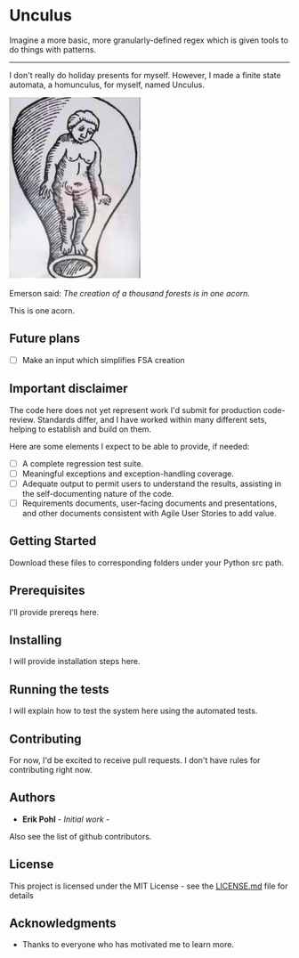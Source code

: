 # Unculus 

Imagine a more basic, more granularly-defined regex which is given tools to do things with patterns.

*******************************************

I don't really do holiday presents for myself.  However, I made a finite state automata, a homunculus, for myself, named Unculus.

![Unculus](https://github.com/ErikPohl-Lot49-Projects/Erik-Pohl-Repo/blob/master/media/unculus.jpg "Unculus")

Emerson said: *The creation of a thousand forests is in one acorn.* 

This is one acorn.

## Future plans

- [ ] Make an input which simplifies FSA creation

## Important disclaimer

The code here does not yet represent work I'd submit for production code-review.  Standards differ, and I have worked within many different sets, helping to establish and build on them.

Here are some elements I expect to be able to provide, if needed:

- [ ] A complete regression test suite.
- [ ] Meaningful exceptions and exception-handling coverage.
- [ ] Adequate output to permit users to understand the results, assisting in the self-documenting nature of the code.
- [ ] Requirements documents, user-facing documents and presentations, and other documents consistent with Agile User Stories to add value.

## Getting Started

Download these files to corresponding folders under your Python src path.

## Prerequisites

I'll provide prereqs here.

## Installing

I will provide installation steps here.

## Running the tests

I will explain how to test the system here using the automated tests.

## Contributing

For now, I'd be excited to receive pull requests.  I don't have rules for contributing right now.

## Authors

* **Erik Pohl** - *Initial work* - 

Also see the list of github contributors.

## License

This project is licensed under the MIT License - see the [LICENSE.md](LICENSE.md) file for details

## Acknowledgments

* Thanks to everyone who has motivated me to learn more.
